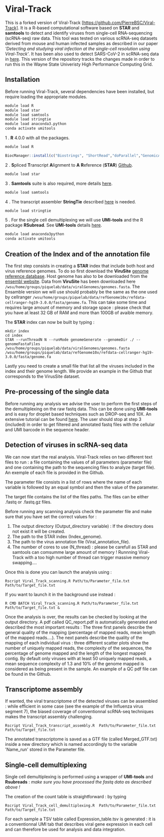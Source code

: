 # Viral-Track

This is a forked version of Viral-Track [https://github.com/PierreBSC/Viral-Track]. It is a R-based computational software based on **STAR** and **samtools** to detect and identify viruses from single-cell RNA-sequencing (scRNA-seq) raw data. This tool was tested on various scRNA-seq datasets derived from mouse and human infected samples as described in our paper *'Detecting and studying viral infection at the single-cell resolution using Viral-Track'*. It has been also used to detect SARS-CoV-2 in scRNA-seq data in [here](https://www.sciencedirect.com/science/article/pii/S0092867420305687). This version of the repository tracks the changes made in order to run this in the Wayne State Univeristy High Performance Computing Grid.  


Installation
-------------

Before running Viral-Track, several dependencies have been installed, but require loading the appropriate modules. 



```bash
module load R
module load star
module load samtools
module load stringtie
module load anaconda3.python
conda activate umitools
```

1 . **R** 4.0.0 with all the packages. 
```bash
module load R
```

```r
BiocManager::install(c("Biostrings", "ShortRead","doParallel","GenomicAlignments","Gviz","GenomicFeatures","Rsubread"))
```

2 . **S**pliced **T**ranscript **A**lignment to **A** **R**eference (**STAR**) [Github](https://github.com/alexdobin/STAR).
```bash
module load star
```
3 . **Samtools** suite is also required, more details [here](http://www.htslib.org/download/). 
```bash 
module load samtools
```

4 . The transcript assembler **StringTie** described [here](https://ccb.jhu.edu/software/stringtie/) is needed. 
```bash 
module load stringtie
```

5 . For the single cell demultiplexing we will use **UMI-tools** and the R package **RSubread**. See **UMI-tools** details [here](https://github.com/CGATOxford/UMI-tools).
```bash 
module load anaconda3python
conda activate umitools
```



Creation of the  Index and of the annotation file 
----------

The first step consists in creating a **STAR** index that include both host and virus reference genomes.
To do so first download the **ViruSite**  [genome reference database](http://www.virusite.org/index.php?nav=download). Host genome has also to be downloaded from the [ensembl website](https://www.ensembl.org/info/data/ftp/index.html). Data from **ViruSite** has been downloaded here `/wsu/home/groups/piquelab/data/viralGenomes/genomes.fasta`. 
The Ensamble version we will use should probably be the same as the one used by cellranger `/wsu/home/groups/piquelab/data/refGenome10x/refdata-cellranger-hg19-3.0.0/fasta/genome.fa`. 
This can take some time and requires large amount of memory and storage space : please check that you have at least 32 GB of RAM and more than 100GB of avaible memory.

The  **STAR** index can now be built by typing :


```batch
mkdir index
cd index
STAR --runThreadN N --runMode genomeGenerate --genomeDir ./ --genomeFastaFiles /wsu/home/groups/piquelab/data/viralGenomes/genomes.fasta  /wsu/home/groups/piquelab/data/refGenome10x/refdata-cellranger-hg19-3.0.0/fasta/genome.fa
```

Lastly you need to create a small file that list all the viruses included in the index and their genome length. We provide an example in the Github that corresponds to the VirusSite dataset.

Pre-processing of the single data
----

Before running any analysis we advise the user to perform the first steps of the demultiplexing on the  raw fastq data. This can be done using **UMI-tools** and is easy for droplet based techniques such as DROP-seq and 10X. An extensive tutorial can be found [here](https://github.com/CGATOxford/UMI-tools/blob/master/doc/Single_cell_tutorial.md). The user should stop at step 3 (included) in order to get filtered and annotated fastq files with the cellular and UMI barcode in the sequence header.

Detection of viruses in scRNA-seq data
---------------

We can now start the real analysis. Viral-Track relies on two different text files to run : a file containing the values of all parameters (parameter file) and one containing the path to the sequencing files to analyze (target file). An exemple of each file is provided in the Github. 


The parameter file consists in a list of rows where the name of each variable is followed by an equal symbol and then the value of the parameter.

The target file contains the list of the files paths. The files can be either .fastq or .fastq.gz files.

Before running any scanning analysis check the parameter file and make sure that you have set the correct values for :

1. The output directory (Output_directory variable) : If the directory does not exist it will be created.
2. The path to the STAR index (Index_genome).
3. The path to the virus annotation file (Viral_annotation_file).
4. The number of cores to use (N_thread) : please be carefull as STAR and samtools can comsumme large amount of memory ! Runnning Viral-Track with a too high number of thread can trigger massive memory swapping....

Once this is done you can launch the analysis using :

```batch
Rscript Viral_Track_scanning.R Path/to/Parameter_file.txt Path/to/Target_file.txt
```
If you want to launch it in the background use instead :

```batch
R CMD BATCH Viral_Track_scanning.R Path/to/Parameter_file.txt Path/to/Target_file.txt &
```

Once the analysis is over, the results can be checked by looking at the output directory. A pdf called QC_report.pdf is automatically generated and described the most important results :
The three first panels describe the general quality of the mapping (percentage of mapped reads, mean length of the mapped reads....). The next panels describe the quality of the mapping of each individual virus : three different scatter plots show the number of uniquely mapped reads, the complexity of the sequences, the percentage of genome mapped and the length of the longest mapped contig. By default only viruses with at least 50 uniquely mapped reads, a mean sequence complexity of 1.3 and 10% of the genome mapped is considered as being present in the sample.
An example of a QC pdf file can be found in the Github.

Transcriptome assembly
---------------

 If wanted, the viral transcriptome of the detected viruses can be assembled : while efficient in some case (see the example of the Influenza virus segment 7), the biased coverage of conventionnal scRNA-seq techniques makes the transcript assembly challenging.

```batch
Rscript Viral_Track_transcript_assembly.R  Path/to/Parameter_file.txt Path/to/Target_file.txt 
```
The annotated transcriptome is saved as a GTF file (called Merged_GTF.txt) inside a new directory which is named accordingly to the variable 'Name_run' stored in the Parameter file. 


Single-cell demultiplexing 
---------------

Single cell demultiplexing is performed using a wrapper of **UMI-tools** and **Rsubreads** : _make sure you have processed the fastq data as described above !_

The creation of the count table is straightforward : by typing 

```batch
Rscript Viral_Track_cell_demultiplexing.R  Path/to/Parameter_file.txt Path/to/Target_file.txt 
```
For each sample a TSV table called Expression_table.tsv is generated  : it is a conventionnal UMI tab that describes viral gene expression in each cell and can therefore be used for analysis and data integration.

